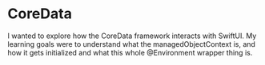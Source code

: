 # CoreData
I wanted to explore how the CoreData framework interacts with SwiftUI.  My learning goals were to understand what the managedObjectContext is, and how it gets initialized and what this whole @Environment wrapper thing is. 
